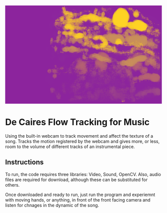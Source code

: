 
![screenshot](https://github.com/Victordc98/De_Caires_FlowTrackingMusic/blob/master/Screen%20Shot%202020-03-09%20at%203.40.50%20AM%203.46.47%20AM.png)


# De Caires Flow Tracking for Music

 Using the built-in webcam to track movement and affect the texture of a song. Tracks the motion registered by the webcam and 
 gives more, or less, room to the volume of different tracks of an instrumental piece.
 
 ## Instructions
  To run, the code requires three libraries: Video, Sound, OpenCV. Also, audio files are required for download, although these can be substituted for others.
  
  Once downloaded and ready to run, just run the program and experiemnt with moving hands, or anything, in front of the front facing camera and listen for chnages in the dynamic of the song. 
  
  
   

